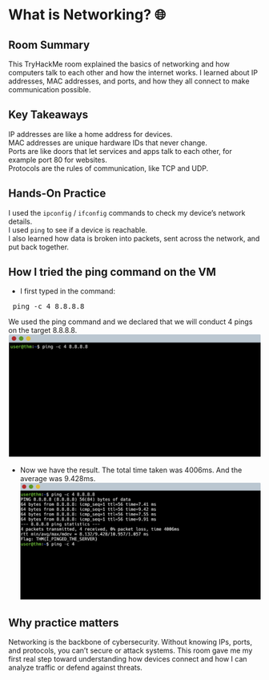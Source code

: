 # What is Networking? 🌐

## Room Summary
This TryHackMe room explained the basics of networking and how computers talk to each other and how the internet works. I learned about IP addresses, MAC addresses, and ports, and how they all connect to make communication possible.  

## Key Takeaways
IP addresses are like a home address for devices.  
MAC addresses are unique hardware IDs that never change.  
Ports are like doors that let services and apps talk to each other, for example port 80 for websites.  
Protocols are the rules of communication, like TCP and UDP.  

## Hands-On Practice
I used the `ipconfig` / `ifconfig` commands to check my device’s network details.  
I used `ping` to see if a device is reachable.  
I also learned how data is broken into packets, sent across the network, and put back together.  

## How I tried the ping command on the VM  
- I first typed in the command:
<pre> ping -c 4 8.8.8.8</pre>  
We used the ping command and we declared that we will conduct 4 pings on the target 8.8.8.8.
![What-is-networking](images/win1.png)  
- Now we have the result. The total time taken was 4006ms. And the average was 9.428ms.
![What-is-networking](images/win2.png) 

## Why practice matters
Networking is the backbone of cybersecurity. Without knowing IPs, ports, and protocols, you can’t secure or attack systems. This room gave me my first real step toward understanding how devices connect and how I can analyze traffic or defend against threats.
